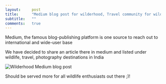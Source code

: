 ```yaml
---
layout:     post
title:      "Medium blog post for wilderhood, Travel community for wildlife"
subtitle:   ""
comments:   true
---
```


<p>Medium, the famous blog-publishing platform is one source to reach out to international and wide-user base </p>

<p>We have decided to share an article there in medium and listed under wildlife, travel, photography destinations in India</p>

<img src="{{ site.baseurl }}/img/2015-02-02/medium-blog.jpg" alt="Wilderhood Medium blog post">

<p>Should be served more for all wildlife enthusiasts out there ;)!</p>
